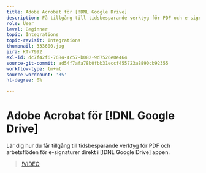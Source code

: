 ```yaml
---
title: Adobe Acrobat för [!DNL Google Drive]
description: Få tillgång till tidsbesparande verktyg för PDF och e-signaturarbetsflöden direkt i [!DNL Google Drive] app
role: User
level: Beginner
topic: Integrations
topic-revisit: Integrations
thumbnail: 333600.jpg
jira: KT-7992
exl-id: dc7f42f6-7684-4c57-b082-9d7526e0e464
source-git-commit: ad54f7afa78b0fbb31eccf455723a8890cb92355
workflow-type: tm+mt
source-wordcount: '35'
ht-degree: 0%

---
```


# Adobe Acrobat för [!DNL Google Drive]

Lär dig hur du får tillgång till tidsbesparande verktyg för PDF och arbetsflöden för e-signaturer direkt i [!DNL Google Drive] appen.

>[!VIDEO](https://video.tv.adobe.com/v/333600?quality=12&learn=on&hidetitle=true)
